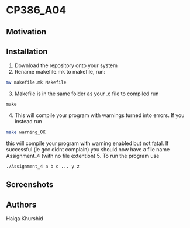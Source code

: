 # CP386_A04

## Motivation 

## Installation
1. Download the repository onto your system
2. Rename makefile.mk to makefile, run:
```bash
mv makefile.mk Makefile
```
3. Makefile is in the same folder as your .c file to compiled run
```base
make
```
4. This will compile your program with warnings turned into errors. If you instead run
```bash
make warning_OK
```
this will compile your program with warning enabled but not fatal. If successful (ie gcc didnt complain) you should now have a file name Assignment_4 (with no file extention)
5. To run the program use 
```bash
./Assignment_4 a b c ... y z 
``` 
## Screenshots

## Authors 
Haiqa Khurshid
